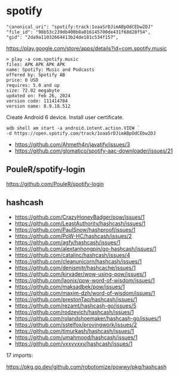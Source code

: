 # spotify

~~~
"canonical_uri": "spotify:track:1oaaSrDJimABpOdCEbw2DJ"
"file_id": "98b53c239db400b0a016145700de431f68d28f54",
"gid": "2da9a11032664413b24de181c534f157",
~~~

https://play.google.com/store/apps/details?id=com.spotify.music

~~~
> play -a com.spotify.music
files: APK APK APK APK
name: Spotify: Music and Podcasts
offered by: Spotify AB
price: 0 USD
requires: 5.0 and up
size: 72.02 megabyte
updated on: Feb 26, 2024
version code: 111414784
version name: 8.9.18.512
~~~

Create Android 6 device. Install user certificate.

~~~
adb shell am start -a android.intent.action.VIEW `
-d https://open.spotify.com/track/1oaaSrDJimABpOdCEbw2DJ
~~~

- https://github.com/Ahmeth4n/javatify/issues/3
- https://github.com/glomatico/spotify-aac-downloader/issues/21

## PouleR/spotify-login

https://github.com/PouleR/spotify-login

## hashcash

- https://github.com/CrazyHoneyBadger/pow/issues/1
- https://github.com/LeastAuthority/hashcash/issues/1
- https://github.com/PaulSnow/hashproof/issues/1
- https://github.com/PoW-HC/hashcash/issues/2
- https://github.com/agfy/hashcash/issues/1
- https://github.com/alextanhongpin/go-hashcash/issues/1
- https://github.com/catalinc/hashcash/issues/4
- https://github.com/cleanunicorn/hashcash/issues/1
- https://github.com/denismitr/hashcache/issues/1
- https://github.com/kirvader/wow-using-pow/issues/1
- https://github.com/laonix/pow-word-of-wisdom/issues/1
- https://github.com/maksadbek/pow/issues/1
- https://github.com/maxim-dzh/word-of-wisdom/issues/1
- https://github.com/prestonTao/hashcash/issues/1
- https://github.com/rezamt/hashcash-go/issues/5
- https://github.com/rodzevich/hashcash/issues/1
- https://github.com/rolandshoemaker/hashcash-go/issues/1
- https://github.com/sstelfox/provingwork/issues/2
- https://github.com/timurkash/hashcash/issues/1
- https://github.com/umahmood/hashcash/issues/1
- https://github.com/vxxvvxxv/hashcash/issues/1

17 imports:

https://pkg.go.dev/github.com/robotomize/powwy/pkg/hashcash

